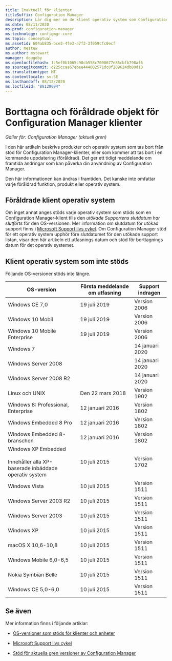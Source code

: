 ```yaml
---
title: Inaktuell för klienter
titleSuffix: Configuration Manager
description: Lär dig mer om de klient operativ system som Configuration Manager inte längre stöder.
ms.date: 08/11/2020
ms.prod: configuration-manager
ms.technology: configmgr-core
ms.topic: conceptual
ms.assetid: 604ab835-bce3-4fe3-a7f3-3f059cfc0ecf
author: mestew
ms.author: mstewart
manager: dougeby
ms.openlocfilehash: 1c5ef0b1065c98cb558c7000677e85cbfb798af6
ms.sourcegitcommit: d225ccaa67ebee444002571dc8f289624db80d10
ms.translationtype: MT
ms.contentlocale: sv-SE
ms.lasthandoff: 08/12/2020
ms.locfileid: "88129094"
---
```

# <a name="removed-and-deprecated-items-for-configuration-manager-clients"></a>Borttagna och föråldrade objekt för Configuration Manager klienter

*Gäller för: Configuration Manager (aktuell gren)*

I den här artikeln beskrivs produkter och operativ system som tas bort från stöd för Configuration Manager-klienter, eller som kommer att tas bort i en kommande uppdatering (föråldrad). Det ger ett tidigt meddelande om framtida ändringar som kan påverka din användning av Configuration Manager.  

Den här informationen kan ändras i framtiden. Det kanske inte omfattar varje föråldrad funktion, produkt eller operativ system.  

## <a name="deprecated-client-operating-systems"></a>Föråldrade klient operativ system  

Om inget annat anges stöds varje operativ system som stöds som en Configuration Manager-klient tills den *utökade Supportens slutdatum har slutförts* för den OS-versionen. Mer information om slutdatum för utökad support finns i [Microsoft Support livs cykel](https://support.microsoft.com/lifecycle). Om Configuration Manager stöd för ett operativ system upphör före slutdatumet för den utökade support listan, visar den här artikeln ett utfasnings datum och stöd för borttagnings datum för det operativ systemet.  

<!-- 
The following OS versions are deprecated as a Configuration Manager client. You can still use them now, but Microsoft plans to end support in the future.

|OS version|Deprecation first announced|Support removed|  
|-|-|-|
 -->

## <a name="unsupported-client-operating-systems"></a>Klient operativ system som inte stöds

Följande OS-versioner stöds inte längre.

|OS-version|Första meddelande om utfasning|Support indragen|  
|-|-|-|
|Windows CE 7,0|19 juli 2019|Version 2006|
|Windows 10 Mobil|19 juli 2019|Version 2006|
|Windows 10 Mobile Enterprise|19 juli 2019|Version 2006|
|Windows 7||14 januari 2020|
|Windows Server 2008||14 januari 2020|
|Windows Server 2008 R2||14 januari 2020|
|Linux och UNIX|Den 22 mars 2018|Version 1902|
|Windows 8: Professional, Enterprise|12 januari 2016|Version 1802|
|Windows Embedded 8 Pro|12 januari 2016|Version 1802|
|Windows Embedded 8-branschen|12 januari 2016|Version 1802|
|Windows XP Embedded <br><br> Innehåller alla XP-baserade inbäddade operativ system|10 juli 2015|Version 1702|
|Windows Vista|10 juli 2015|Version 1511|
|Windows Server 2003 R2|10 juli 2015|Version 1511|
|Windows Server 2003|10 juli 2015|Version 1511|
|Windows XP|10 juli 2015|Version 1511|  
|macOS X 10,6-10,8|10 juli 2015|Version 1511|  
|Windows Mobile 6,0-6,5|10 juli 2015|Version 1511|  
|Nokia Symbian Belle|10 juli 2015|Version 1511|  
|Windows CE 5,0-6,0|10 juli 2015|Version 1511|  

## <a name="see-also"></a>Se även

Mer information finns i följande artiklar:

- [OS-versioner som stöds för klienter och enheter](../../configs/supported-operating-systems-for-clients-and-devices.md)

- [Microsoft Support livs cykel](https://support.microsoft.com/lifecycle)

- [Stöd för aktuella gren versioner av Configuration Manager](../../../servers/manage/current-branch-versions-supported.md)
